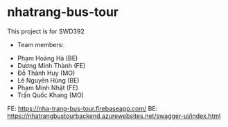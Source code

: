 # nhatrang-bus-tour
This project is for SWD392
- Team members: 
 + Phạm Hoàng Hà (BE)
 + Dương Minh Thành (FE)
 + Đỗ Thành Huy (MO)
 + Lê Nguyên Hùng (BE)
 + Phạm Minh Nhật (FE)
 + Trần Quốc Khang (MO)

FE: https://nha-trang-bus-tour.firebaseapp.com/
BE: https://nhatrangbustourbackend.azurewebsites.net/swagger-ui/index.html

